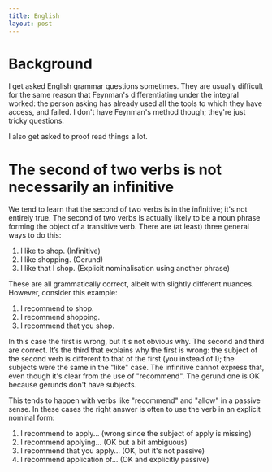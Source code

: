 ```yaml
---
title: English
layout: post
---
```


# Background

I get asked English grammar questions sometimes.  They are usually difficult
for the same reason that Feynman's differentiating under the integral worked:
the person asking has already used all the tools to which they have access, and
failed.  I don't have Feynman's method though; they're just tricky questions.

I also get asked to proof read things a lot.

# The second of two verbs is not necessarily an infinitive

We tend to learn that the second of two verbs is in the infinitive; it's not
entirely true.  The second of two verbs is actually likely to be a noun phrase
forming the object of a transitive verb.  There are (at least) three general
ways to do this:

1. I like to shop. (Infinitive)
1. I like shopping. (Gerund)
1. I like that I shop. (Explicit nominalisation using another phrase)

These are all grammatically correct, albeit with slightly different nuances.
However, consider this example:

1. I recommend to shop.
1. I recommend shopping.
1. I recommend that you shop.

In this case the first is wrong, but it's not obvious why.  The second and
third are correct.  It’s the third that explains why the first is wrong: the
subject of the second verb is different to that of the first (you instead of
I); the subjects were the same in the "like" case.  The infinitive cannot
express that, even though it's clear from the use of "recommend".  The gerund
one is OK because gerunds don't have subjects.

This tends to happen with verbs like "recommend" and "allow" in a passive
sense.  In these cases the right answer is often to use the verb in an explicit
nominal form:

1. I recommend to apply...  (wrong since the subject of apply is missing)
1. I recommend applying... (OK but a bit ambiguous)
1. I recommend that you apply... (OK, but it's not passive)
1. I recommend application of... (OK and explicitly passive)
